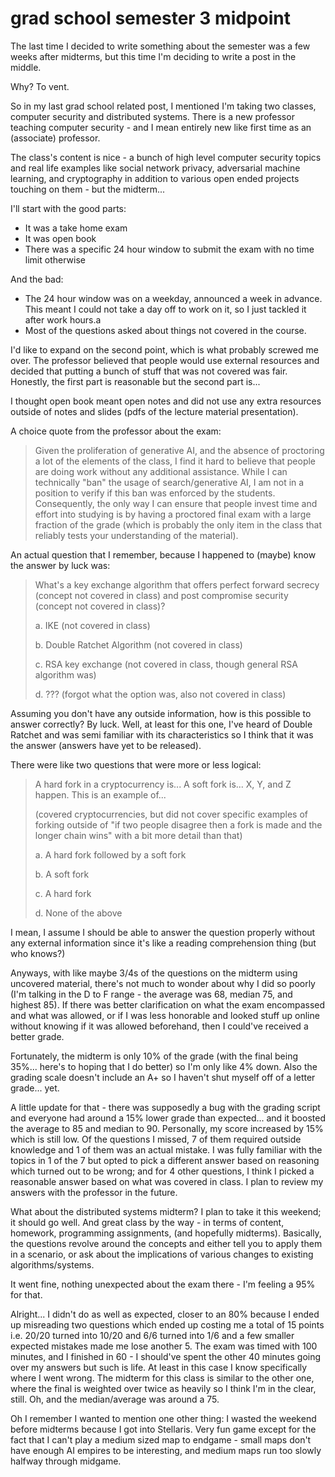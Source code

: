 # grad school semester 3 midpoint

The last time I decided to write something about the semester was a few weeks
after midterms, but this time I'm deciding to write a post in the middle.

Why? To vent.

So in my last grad school related post, I mentioned I'm taking two classes,
computer security and distributed systems. There is a new professor teaching
computer security - and I mean entirely new like first time as an (associate)
professor.

The class's content is nice - a bunch of high level computer security topics and
real life examples like social network privacy, adversarial machine learning,
and cryptography in addition to various open ended projects touching on them -
but the midterm...

I'll start with the good parts:

- It was a take home exam
- It was open book
- There was a specific 24 hour window to submit the exam with no time limit
    otherwise

And the bad:

- The 24 hour window was on a weekday, announced a week in advance. This meant
    I could not take a day off to work on it, so I just tackled it after work
    hours.a
- Most of the questions asked about things not covered in the course.

I'd like to expand on the second point, which is what probably screwed me over.
The professor believed that people would use external resources and decided that
putting a bunch of stuff that was not covered was fair. Honestly, the first part
is reasonable but the second part is...

I thought open book meant open notes and did not use any extra resources outside
of notes and slides (pdfs of the lecture material presentation).

A choice quote from the professor about the exam:

> Given the proliferation of generative AI, and the absence of proctoring a lot
> of the elements of the class, I find it hard to believe that people are doing
> work without any additional assistance. While I can technically "ban" the
> usage of search/generative AI, I am not in a position to verify if this ban
> was enforced by the students. Consequently, the only way I can ensure that
> people invest time and effort into studying is by having a proctored final
> exam with a large fraction of the grade (which is probably the only item in
> the class that reliably tests your understanding of the material).

An actual question that I remember, because I happened to (maybe) know the
answer by luck was:

> What's a key exchange algorithm that offers perfect forward secrecy (concept
> not covered in class) and post compromise security (concept not covered in
> class)?
>
> a. IKE (not covered in class)
>
> b. Double Ratchet Algorithm (not covered in class)
>
> c. RSA key exchange (not covered in class, though general RSA algorithm was)
>
> d. ??? (forgot what the option was, also not covered in class)

Assuming you don't have any outside information, how is this possible to answer
correctly? By luck. Well, at least for this one, I've heard of Double Ratchet
and was semi familiar with its characteristics so I think that it was the answer
(answers have yet to be released).

There were like two questions that were more or less logical:

> A hard fork in a cryptocurrency is... A soft fork is... X, Y, and Z happen.
> This is an example of...
>
> (covered cryptocurrencies, but did not cover specific examples of forking
> outside of "if two people disagree then a fork is made and the longer chain
> wins" with a bit more detail than that)
>
> a. A hard fork followed by a soft fork
>
> b. A soft fork
>
> c. A hard fork
>
> d. None of the above

I mean, I assume I should be able to answer the question properly without any
external information since it's like a reading comprehension thing (but who
knows?)

Anyways, with like maybe 3/4s of the questions on the midterm using uncovered
material, there's not much to wonder about why I did so poorly (I'm talking in
the D to F range - the average was 68, median 75, and highest 85). If there was
better clarification on what the exam encompassed and what was allowed, or if I
was less honorable and looked stuff up online without knowing if it was allowed
beforehand, then I could've received a better grade.

Fortunately, the midterm is only 10% of the grade (with the final being 35%...
here's to hoping that I do better) so I'm only like 4% down. Also the grading
scale doesn't include an A+ so I haven't shut myself off of a letter grade...
yet.

A little update for that - there was supposedly a bug with the grading script
and everyone had around a 15% lower grade than expected... and it boosted the
average to 85 and median to 90. Personally, my score increased by 15% which is
still low. Of the questions I missed, 7 of them required outside knowledge and 1
of them was an actual mistake. I was fully familiar with the topics in 1 of the
7 but opted to pick a different answer based on reasoning which turned out to be
wrong; and for 4 other questions, I think I picked a reasonable answer based on
what was covered in class. I plan to review my answers with the professor in the
future.

What about the distributed systems midterm? I plan to take it this weekend; it
should go well. And great class by the way - in terms of content, homework,
programming assignments, (and hopefully midterms). Basically, the questions
revolve around the concepts and either tell you to apply them in a scenario, or
ask about the implications of various changes to existing algorithms/systems.

It went fine, nothing unexpected about the exam there - I'm feeling a 95% for
that.

Alright... I didn't do as well as expected, closer to an 80% because I ended up
misreading two questions which ended up costing me a total of 15 points i.e.
20/20 turned into 10/20 and 6/6 turned into 1/6 and a few smaller expected
mistakes made me lose another 5. The exam was timed with 100 minutes, and I
finished in 60 - I should've spent the other 40 minutes going over my answers
but such is life. At least in this case I know specifically where I went wrong.
The midterm for this class is similar to the other one, where the final is
weighted over twice as heavily so I think I'm in the clear, still. Oh, and the
median/average was around a 75.

Oh I remember I wanted to mention one other thing: I wasted the weekend before
midterms because I got into Stellaris. Very fun game except for the fact that I
can't play a medium sized map to endgame - small maps don't have enough AI
empires to be interesting, and medium maps run too slowly halfway through
midgame.
